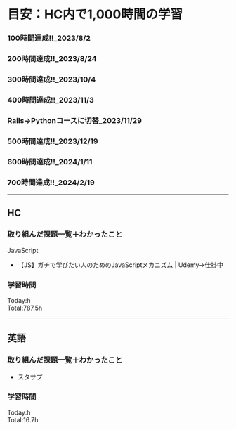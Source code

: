 # 目安：HC内で1,000時間の学習
### 100時間達成!!_2023/8/2
### 200時間達成!!_2023/8/24
### 300時間達成!!_2023/10/4
### 400時間達成!!_2023/11/3
### Rails→Pythonコースに切替_2023/11/29
### 500時間達成!!_2023/12/19
### 600時間達成!!_2024/1/11
### 700時間達成!!_2024/2/19

------------------------------------------
## HC
### 取り組んだ課題一覧＋わかったこと
JavaScript
- 【JS】ガチで学びたい人のためのJavaScriptメカニズム | Udemy→仕掛中

### 学習時間
Today:h<br>
Total:787.5h

------------------------------------------
## 英語
### 取り組んだ課題一覧＋わかったこと
- スタサプ


### 学習時間
Today:h<br>
Total:16.7h
